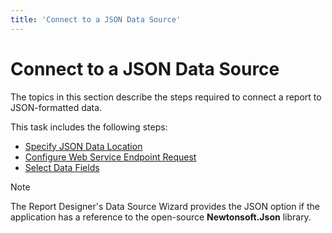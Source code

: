 ```yaml
---
title: 'Connect to a JSON Data Source'
---
```


# Connect to a JSON Data Source

The topics in this section describe the steps required to connect a report to JSON-formatted data.

This task includes the following steps:

* [Specify JSON Data Location](connect-to-a-json-data-source\specify-json-data-location.md)
* [Configure Web Service Endpoint Request](connect-to-a-json-data-source\configure-web-service-endpoint-request.md)
* [Select Data Fields](connect-to-a-json-data-source\select-data-fields.md)

> [!Note]
> The Report Designer's Data Source Wizard provides the JSON option if the application has a reference to the open-source **Newtonsoft.Json** library.